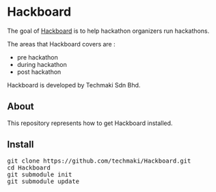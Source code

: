 # Hackboard

The goal of [Hackboard][1] is to help hackathon organizers run hackathons.

The areas that Hackboard covers are :

* pre hackathon
* during hackathon
* post hackathon

Hackboard is developed by Techmaki Sdn Bhd.

## About 

This repository represents how to get Hackboard installed.

## Install

<pre>
git clone https://github.com/techmaki/Hackboard.git
cd Hackboard
git submodule init
git submodule update
</pre>

[1]: https://github.com/techmaki/HackboardBundle